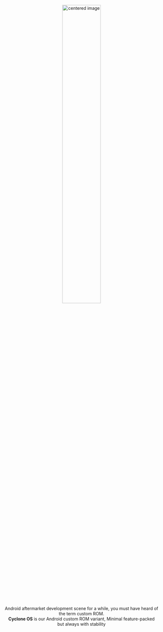 [<div align="center" ><center><img alt="centered image" src="https://i.imgur.com/u3P17aT.png" height="50%" width="50%;"/></center></div>](https://github.com/Cyclone-OS)


<p align="center">
Android aftermarket development scene for a while, you must have heard of the term custom ROM.<br> <b>Cyclone OS</b> is our Android custom ROM variant, Minimal feature-packed but always with stability
</p>
